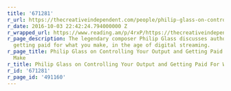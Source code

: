 ```yaml
---
title: '671281'
r_url: https://thecreativeindependent.com/people/philip-glass-on-controlling-your-output-and-getting-paid-for-what-you-make/
r_date: 2016-10-03 22:42:24.794000000 Z
r_wrapped_url: https://www.reading.am/p/4rxP/https://thecreativeindependent.com/people/philip-glass-on-controlling-your-output-and-getting-paid-for-what-you-make/
r_page_description: The legendary composer Philip Glass discusses authorship, and
  getting paid for what you make, in the age of digital streaming.
r_page_title: Philip Glass on Controlling Your Output and Getting Paid For What You
  Make
r_title: Philip Glass on Controlling Your Output and Getting Paid For What You Make
r_id: '671281'
r_page_id: '491160'
---
```


